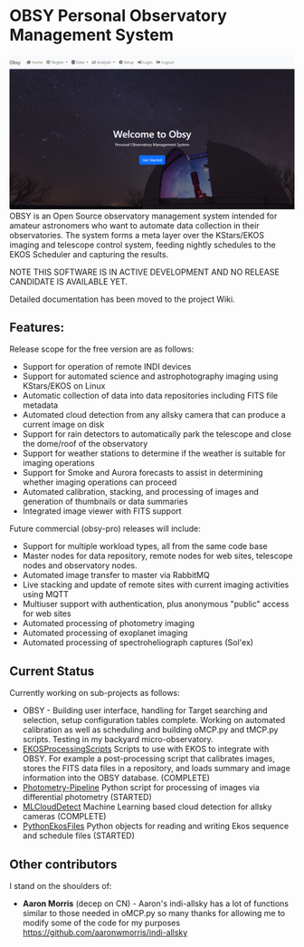 # OBSY Personal Observatory Management System
![](static/images/github-cover.png)
OBSY is an Open Source observatory management system intended for amateur astronomers who want to automate data collection in their observatories. The system forms a meta layer over the KStars/EKOS imaging and telescope control system, feeding nightly schedules to the EKOS Scheduler and capturing the results. 

NOTE THIS SOFTWARE IS IN ACTIVE DEVELOPMENT AND NO RELEASE CANDIDATE IS AVAILABLE YET.

Detailed documentation has been moved to the project Wiki.

## Features:
Release scope for the free version are as follows:
* Support for operation of remote INDI devices
* Support for automated science and astrophotography imaging using KStars/EKOS on Linux
* Automatic collection of data into data repositories including FITS file metadata
* Automated cloud detection from any allsky camera that can produce a current image on disk
* Support for rain detectors to automatically park the telescope and close the dome/roof of the observatory 
* Support for weather stations to determine if the weather is suitable for imaging operations
* Support for Smoke and Aurora forecasts to assist in determining whether imaging operations can proceed
* Automated calibration, stacking, and processing of images and generation of thumbnails or data summaries
* Integrated image viewer with FITS support

Future commercial (obsy-pro) releases will include:
* Support for multiple workload types, all from the same code base
* Master nodes for data repository, remote nodes for web sites, telescope nodes and observatory nodes. 
* Automated image transfer to master via RabbitMQ
* Live stacking and update of remote sites with current imaging activities using MQTT
* Multiuser support with authentication, plus anonymous "public" access for web sites 
* Automated processing of photometry imaging
* Automated processing of exoplanet imaging
* Automated processing of spectroheliograph captures (Sol'ex)

## Current Status
Currently working on sub-projects as follows:
* OBSY - Building user interface, handling for Target searching and selection, setup configuration tables complete. Working on automated calibration as well as scheduling and building oMCP.py and tMCP.py scripts. Testing in my backyard micro-observatory. 
* [EKOSProcessingScripts](https://github.com/gordtulloch/EKOSProcessingScripts) Scripts to use with EKOS to integrate with OBSY. For example a post-processing script that calibrates images, stores the FITS data files in a repository, and loads summary and image information into the OBSY database. (COMPLETE)
* [Photometry-Pipeline](https://github.com/gordtulloch/Photometry-Pipeline) Python script for processing of images via differential photometry (STARTED)
* [MLCloudDetect](https://github.com/gordtulloch/mlCloudDetect) Machine Learning based cloud detection for allsky cameras (COMPLETE)
* [PythonEkosFiles](https://github.com/gordtulloch/pythonEkosFiles) Python objects for reading and writing Ekos sequence and schedule files (STARTED)

## Other contributors
I stand on the shoulders of:
* **Aaron Morris** (decep on CN) - Aaron's indi-allsky has a lot of functions similar to those needed in oMCP.py so many thanks for allowing me to modify some of the code for my purposes https://github.com/aaronwmorris/indi-allsky
